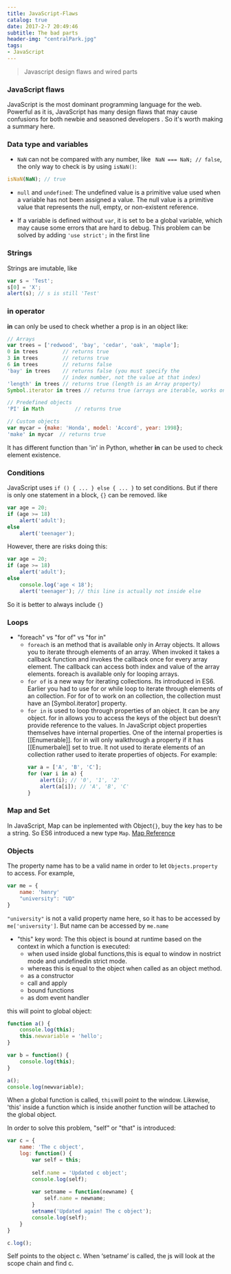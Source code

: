 ```yaml
---
title: JavaScript-Flaws
catalog: true
date: 2017-2-7 20:49:46
subtitle: The bad parts
header-img: "centralPark.jpg"
tags:
- JavaScript
---
```



> Javascript design flaws and wired parts

### JavaScript flaws

JavaScript is the most dominant programming language for the web. Powerful as it is, JavaScript has many design flaws that may cause confusions for both newbie and seasoned developers . So it's worth making a summary here.

### Data type and variables

* `NaN` can not be compared with any number, like ` NaN === NaN; // false`, the only way to check is by using `isNaN()`: 

```js 
isNaN(NaN); // true 
```

* `null` and `undefined`: The undefined value is a primitive value used when a variable has not been assigned a value. The null value is a primitive value that represents the null, empty, or non-existent reference.

* If a variable is defined without `var`, it is set to be a global variable, which may cause some errors that are hard to debug. This problem can be solved by adding `'use strict';` in the first line


### Strings
Strings are imutable, like
```js
var s = 'Test';
s[0] = 'X';     
alert(s); // s is still 'Test'    
```


### in operator

**in** can only be used to check whether a prop is in an object like:

```js
// Arrays
var trees = ['redwood', 'bay', 'cedar', 'oak', 'maple'];
0 in trees        // returns true
3 in trees        // returns true
6 in trees        // returns false
'bay' in trees    // returns false (you must specify the 
                  // index number, not the value at that index)
'length' in trees // returns true (length is an Array property)
Symbol.iterator in trees // returns true (arrays are iterable, works only in ES2015+)

// Predefined objects
'PI' in Math          // returns true

// Custom objects
var mycar = {make: 'Honda', model: 'Accord', year: 1998};
'make' in mycar  // returns true   
```
It has different function than 'in' in Python, whether **in** can be used to check element existence.

### Conditions
JavaScript uses `if () { ... } else { ... }` to set conditions. But if there is only one statement in a block, `{}` can be removed. like
```js
var age = 20;
if (age >= 18)
    alert('adult');
else
    alert('teenager');
```
However, there are risks doing this:
```js
var age = 20;
if (age >= 18)
    alert('adult');
else
    console.log('age < 18');
    alert('teenager'); // this line is actually not inside else
```
So it is better to always include `{}`

### Loops

- "foreach" vs "for of" vs "for in"
    - `foreach` is an method that is available only in Array objects. It allows you to iterate through elements of an array. When invoked it takes a callback function and invokes the callback once for every array element. The callback can access both index and value of the array elements. foreach is available only for looping arrays.
    -  `for of` is a new way for iterating collections. Its introduced in ES6. Earlier you had to use for or while loop to iterate through elements of an collection. For for of to work on an collection, the collection must have an [Symbol.iterator] property.
    - `for in` is used to loop through properties of an object. It can be any object. for in allows you to access the keys of the object but doesn’t provide reference to the values. In JavaScript object properties themselves have internal properties. One of the internal properties is [[Enumerable]]. for in will only walkthrough a property if it has [[Enumerbale]] set to true. It not used to iterate elements of an collection rather used to iterate properties of objects. For example:
        ```js
        var a = ['A', 'B', 'C'];
        for (var i in a) {
            alert(i); // '0', '1', '2'
            alert(a[i]); // 'A', 'B', 'C'
        }
        
        ```

### Map and Set
In JavaScript, Map can be inplemented with Object`{}`, buy the key has to be a string. So ES6 introduced a new type `Map`.
[Map Reference](https://developer.mozilla.org/en-US/docs/Web/JavaScript/Reference/Global_Objects/Array/map)


### Objects
The property name has to be a valid name in order to let `Objects.property` to access. For example,
```js
var me = {
    name: 'henry'
    "university": "UD"
}
```
`"university"` is not a valid property name here, so it has to be accessed by
`me['university']`. But name can be accessed by `me.name`

- "this" key word:
    The this object is bound at runtime based on the context in which a function is executed:
    - when used inside global functions,this is equal to window in nostrict mode and undefinedin strict mode.
    - whereas this is equal to the object when called as an object method.
    - as a constructor
    - call and apply
    - bound functions
    - as dom event handler

this will point to global object:
```js
function a() {
    console.log(this);
    this.newvariable = 'hello';
}

var b = function() {
    console.log(this);   
}

a();
console.log(newvariable);
```
When a global function is called, `this`will point to the window. Likewise, 'this' inside a function which is inside another function will be attached to the global object. 

In order to solve this problem, "self" or "that" is introduced:
```js
var c = {
    name: 'The c object',
    log: function() {
        var self = this;
        
        self.name = 'Updated c object';
        console.log(self);
        
        var setname = function(newname) {
            self.name = newname;   
        }
        setname('Updated again! The c object');
        console.log(self);
    }
}

c.log();
```
Self points to the object c. When ‘setname’ is called, the js will look at the scope chain and find c.



